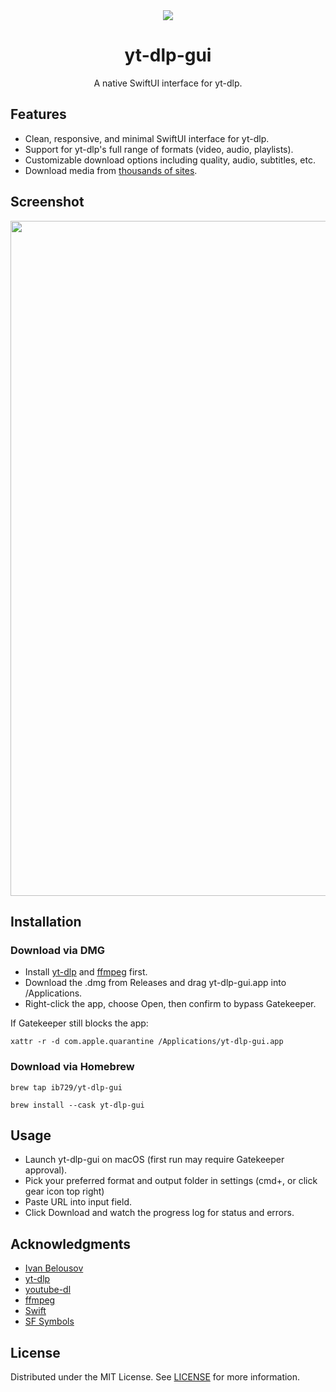 <div align="center">
    <img src="stuff/yt-dlp-gui banner.png">
    <h1>yt-dlp-gui</h1>
    <p>A native SwiftUI interface for yt-dlp.</p>
</div>

## Features

- Clean, responsive, and minimal SwiftUI interface for yt-dlp.
- Support for yt-dlp's full range of formats (video, audio, playlists).
- Customizable download options including quality, audio, subtitles, etc.
- Download media from [thousands of sites](https://github.com/yt-dlp/yt-dlp/blob/master/supportedsites.md).

## Screenshot

<img src="stuff/yt-dlp-gui screenshot.png" height=1080 width=1920>

## Installation

### Download via DMG

- Install [yt-dlp](https://github.com/yt-dlp/yt-dlp) and [ffmpeg](https://github.com/FFmpeg/FFmpeg) first.
- Download the .dmg from Releases and drag yt-dlp-gui.app into /Applications.
- Right-click the app, choose Open, then confirm to bypass Gatekeeper.

If Gatekeeper still blocks the app:

```
xattr -r -d com.apple.quarantine /Applications/yt-dlp-gui.app
```

### Download via Homebrew

```
brew tap ib729/yt-dlp-gui
```

```
brew install --cask yt-dlp-gui
```

## Usage

- Launch yt-dlp-gui on macOS (first run may require Gatekeeper approval).
- Pick your preferred format and output folder in settings (cmd+, or click gear icon top right)
- Paste URL into input field.
- Click Download and watch the progress log for status and errors.

## Acknowledgments

- [Ivan Belousov](https://github.com/ib729)
- [yt-dlp](https://github.com/yt-dlp/yt-dlp)
- [youtube-dl](https://github.com/ytdl-org/youtube-dl)
- [ffmpeg](https://github.com/FFmpeg/FFmpeg)
- [Swift](https://github.com/swiftlang/swift)
- [SF Symbols](https://developer.apple.com/sf-symbols/)

## License

Distributed under the MIT License. See [LICENSE](LICENSE) for more information.
